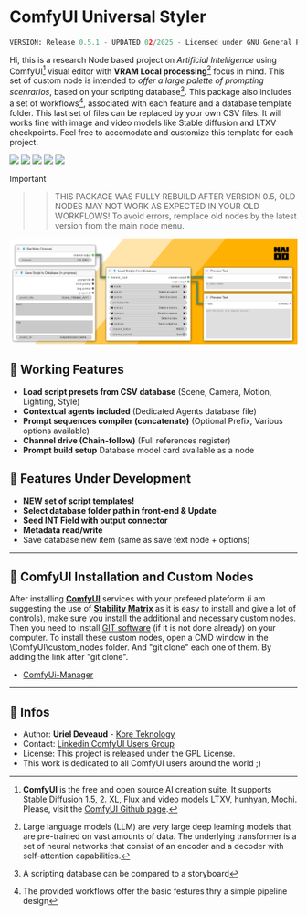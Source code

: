 # ComfyUI Universal Styler
```py
VERSION: Release 0.5.1 - UPDATED 02/2025 - Licensed under GNU General Public License v3.0
```
Hi, this is a research Node based project on *Artificial Intelligence* using ComfyUI[^1] visual editor with **VRAM Local processing**[^2] focus in mind. This set of custom node is intended to *offer a large palette of prompting scenrarios*, based on your scripting database[^3]. This package also includes a set of workflows[^4], associated with each feature and a database template folder. This last set of files can be replaced by your own CSV files. It will works fine with image and video models like Stable diffusion and LTXV checkpoints. Feel free to accomodate and customize this template for each project.

<img src="https://img.shields.io/badge/ComfyUI-0.3.14+-c11b3f" /> <img src="https://img.shields.io/badge/Image-Video-c9c9c9" /> <img src="https://img.shields.io/badge/Windows-11-purple" /> <img src="https://img.shields.io/badge/Python-3.10-blue" /> <img src="https://img.shields.io/badge/CAN-X.1567D-949565" />

> [!IMPORTANT]
>>> THIS PACKAGE WAS FULLY REBUILD AFTER VERSION 0.5,
>> OLD NODES MAY NOT WORK AS EXPECTED IN YOUR OLD WORKFLOWS! To avoid errors, remplace old nodes by the latest version from the main node menu.

<img alt="mockup" src="/MEDIA/screen_node_03.png">

## :radio_button: Working Features

- **Load script presets from CSV database** (Scene, Camera, Motion, Lighting, Style)
- **Contextual agents included** (Dedicated Agents database file)
- **Prompt sequences compiler (concatenate)** (Optional Prefix, Various options available)
- **Channel drive (Chain-follow)** (Full references register)
- **Prompt build setup** Database model card available as a node

## :radio_button: Features Under Development

- **NEW set of script templates!**
- **Select database folder path in front-end & Update**
- **Seed INT Field with output connector**
- **Metadata read/write**
- Save database new item (same as save text node + options)

---

## :radio_button: ComfyUI Installation and Custom Nodes

After installing [**ComfyUI**](https://github.com/comfyanonymous/ComfyUI) services with your prefered plateform (i am suggesting the use of [**Stability Matrix**](https://github.com/LykosAI/StabilityMatrix) as it is easy to install and give a lot of controls), make sure you install the additional and necessary custom nodes. Then you need to install [GIT software](https://git-scm.com/) (if it is not done already) on your computer. To install these custom nodes, open a CMD window in the \ComfyUI\custom_nodes folder. And "git clone" each one of them. By adding the link after "git clone".

- [ComfyUi-Manager](https://github.com/ltdrdata/ComfyUI-Manager)

---

## :radio_button: Infos

* Author: **Uriel Deveaud** - [Kore Teknology](https://github.com/KoreTeknology)
* Contact: [Linkedin ComfyUI Users Group](https://www.linkedin.com/groups/13109092/)
* License: This project is released under the GPL License.
* This work is dedicated to all ComfyUI users around the world ;)

[^1]: **ComfyUI** is the free and open source AI creation suite. It supports Stable Diffusion 1.5, 2. XL, Flux and video models LTXV, hunhyan, Mochi. Please, visit the [ComfyUI Github page](https://github.com/comfyanonymous/ComfyUI).

[^2]: Large language models (LLM) are very large deep learning models that are pre-trained on vast amounts of data. The underlying transformer is a set of neural networks that consist of an encoder and a decoder with self-attention capabilities.

[^3]: A scripting database can be compared to a storyboard

[^4]: The provided workflows offer the basic festures thry a simple pipeline design
